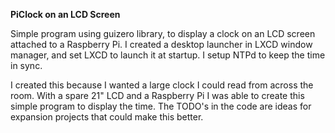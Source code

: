 **PiClock on an LCD Screen**

Simple program using guizero library, to display a clock on an LCD screen attached to a Raspberry Pi.  I created a 
desktop launcher in LXCD window manager, and set LXCD to launch it at startup. I setup NTPd to keep the time in sync.

I created this because I wanted a large clock I could read from across the room.  With a spare 21" LCD and a Raspberry 
Pi I was able to create this simple program to display the time.  The TODO's in the code are ideas for expansion projects
that could make this better.
